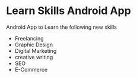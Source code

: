 # Learn Skills Android App
Android App to Learn the following new skills
- Freelancing
- Graphic Design
- Digital Marketing
- creative writing
- SEO
- E-Commerce
